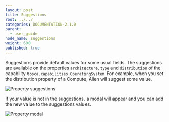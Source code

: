 ```yaml
---
layout: post
title: Suggestions
root: ../../
categories: DOCUMENTATION-2.1.0
parent:
  - user_guide
node_name: suggestions
weight: 600
published: true
---
```


 Suggestions provide default values for some usual fields. The suggestions are available on the properties `architecture`, `type` and `distribution` of the capability `tosca.capabilities.OperatingSystem`. For example, when you set the distribution property of a Compute, Alien will suggest some value.

![Property suggestions](../../images/2.1.0/user_guide/suggestions/suggestion_list.png)

If your value is not in the suggestions, a modal will appear and you can add the new value to the suggestions values.

![Property modal](../../images/user_guide/topology/property_modal.png)
